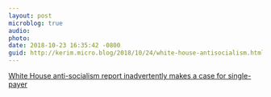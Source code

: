 ```yaml
---
layout: post
microblog: true
audio: 
photo: 
date: 2018-10-23 16:35:42 -0800
guid: http://kerim.micro.blog/2018/10/24/white-house-antisocialism.html
---
```

[White House anti-socialism report inadvertently makes a case for single-payer](https://www.vox.com/policy-and-politics/2018/10/23/18014026/trump-socialism-single-payer?fbclid=IwAR13Z2d3tKAelkBmfui7GYM9bwryV3biWbHIU_eGhYPKboLqKxe2pNhrl6o)

